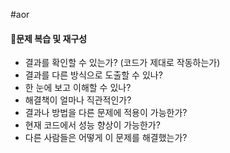 #aor
#### 🎯문제 복습 및 재구성

- 결과를 확인할 수 있는가? (코드가 제대로 작동하는가)
- 결과를 다른 방식으로 도출할 수 있나?
- 한 눈에 보고 이해할 수 있나?
- 해결책이 얼마나 직관적인가?
- 결과나 방법을 다른 문제에 적용이 가능한가?
- 현재 코드에서 성능 향상이 가능한가?
- 다른 사람들은 어떻게 이 문제를 해결했는가?